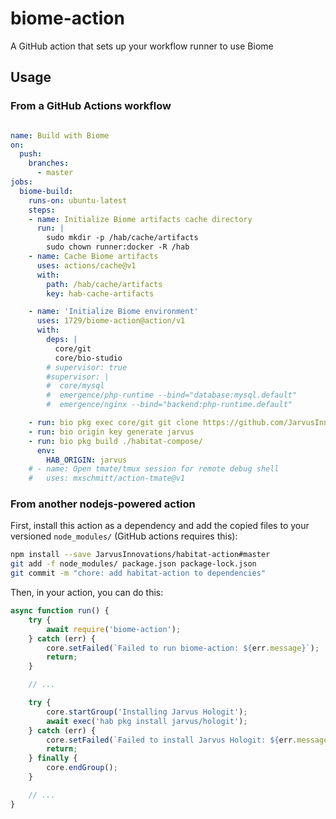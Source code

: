 # biome-action

A GitHub action that sets up your workflow runner to use Biome

## Usage

### From a GitHub Actions workflow

```yaml

name: Build with Biome
on:
  push:
    branches:
      - master
jobs:
  biome-build:
    runs-on: ubuntu-latest
    steps:
    - name: Initialize Biome artifacts cache directory
      run: |
        sudo mkdir -p /hab/cache/artifacts
        sudo chown runner:docker -R /hab
    - name: Cache Biome artifacts
      uses: actions/cache@v1
      with:
        path: /hab/cache/artifacts
        key: hab-cache-artifacts

    - name: 'Initialize Biome environment'
      uses: 1729/biome-action@action/v1
      with:
        deps: |
          core/git
          core/bio-studio
        # supervisor: true
        #supervisor: |
        #  core/mysql
        #  emergence/php-runtime --bind="database:mysql.default"
        #  emergence/nginx --bind="backend:php-runtime.default"

    - run: bio pkg exec core/git git clone https://github.com/JarvusInnovations/habitat-compose
    - run: bio origin key generate jarvus
    - run: bio pkg build ./habitat-compose/
      env:
        HAB_ORIGIN: jarvus
    # - name: Open tmate/tmux session for remote debug shell
    #   uses: mxschmitt/action-tmate@v1
```

### From another nodejs-powered action

First, install this action as a dependency and add the copied files to your versioned `node_modules/` (GitHub actions requires this):

```bash
npm install --save JarvusInnovations/habitat-action#master
git add -f node_modules/ package.json package-lock.json
git commit -m "chore: add habitat-action to dependencies"
```

Then, in your action, you can do this:

```javascript
async function run() {
    try {
        await require('biome-action');
    } catch (err) {
        core.setFailed(`Failed to run biome-action: ${err.message}`);
        return;
    }

    // ...

    try {
        core.startGroup('Installing Jarvus Hologit');
        await exec('hab pkg install jarvus/hologit');
    } catch (err) {
        core.setFailed(`Failed to install Jarvus Hologit: ${err.message}`);
        return;
    } finally {
        core.endGroup();
    }

    // ...
}
```
